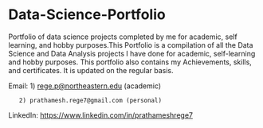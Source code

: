 # Data-Science-Portfolio
Portfolio of data science projects completed by me for academic, self learning, and hobby purposes.This Portfolio is a compilation of all the Data Science and Data Analysis projects I have done for academic, self-learning and hobby purposes. This portfolio also contains my Achievements, skills, and certificates. It is updated on the regular basis.

Email: 1) rege.p@northeastern.edu (academic)

       2) prathamesh.rege7@gmail.com (personal)
       
LinkedIn: https://www.linkedin.com/in/prathameshrege7
